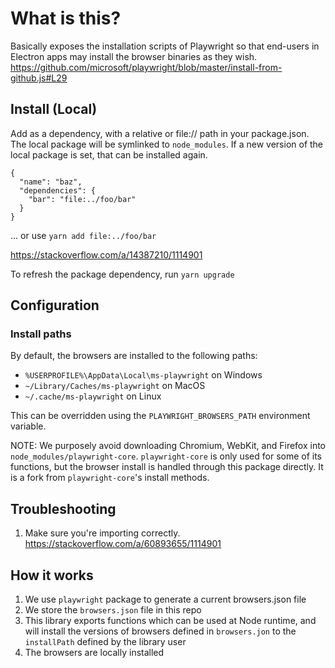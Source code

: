 # What is this?

Basically exposes the installation scripts of Playwright so that end-users in Electron apps may install the browser binaries as they wish.
https://github.com/microsoft/playwright/blob/master/install-from-github.js#L29

## Install (Local)

Add as a dependency, with a relative or file:// path in your package.json. The local package will be symlinked to `node_modules`. If a new version of the local package is set, that can be installed again.

```
{
  "name": "baz",
  "dependencies": {
    "bar": "file:../foo/bar"
  }
}
```

... or use `yarn add file:../foo/bar`

https://stackoverflow.com/a/14387210/1114901

To refresh the package dependency, run `yarn upgrade`

## Configuration

### Install paths

By default, the browsers are installed to the following paths:

- `%USERPROFILE%\AppData\Local\ms-playwright` on Windows
- `~/Library/Caches/ms-playwright` on MacOS
- `~/.cache/ms-playwright` on Linux

This can be overridden using the `PLAYWRIGHT_BROWSERS_PATH` environment variable.

NOTE: We purposely avoid downloading Chromium, WebKit, and Firefox into `node_modules/playwright-core`. `playwright-core` is only used for some of its functions, but the browser install is handled through this package directly. It is a fork from `playwright-core`'s install methods.

## Troubleshooting

1. Make sure you're importing correctly. https://stackoverflow.com/a/60893655/1114901

## How it works

1. We use `playwright` package to generate a current browsers.json file
2. We store the `browsers.json` file in this repo
3. This library exports functions which can be used at Node runtime, and will install the versions of browsers defined in `browsers.jon` to the `installPath` defined by the library user
4. The browsers are locally installed
